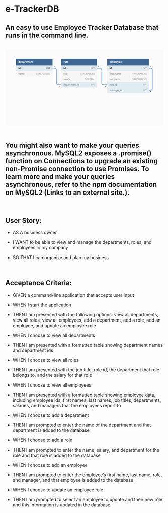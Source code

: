 # e-TrackerDB
## An easy to use Employee Tracker Database that runs in the command line.

<br>
<div align="left">
    <img src="./assets/12-sql-homework-demo-01.png" width="800px" /> 
</div>
<br>

## You might also want to make your queries asynchronous. MySQL2 exposes a .promise() function on Connections to upgrade an existing non-Promise connection to use Promises. To learn more and make your queries asynchronous, refer to the npm documentation on MySQL2 (Links to an external site.).

<br>

## User Story:

- AS A business owner

- I WANT to be able to view and manage the departments, roles, and employees in my company

- SO THAT I can organize and plan my business

<br />

## Acceptance Criteria:

- GIVEN a command-line application that accepts user input

- WHEN I start the application

- THEN I am presented with the following options: view all departments, view all roles, view all employees, add a department, add a role, add an employee, and update an employee role

- WHEN I choose to view all departments

- THEN I am presented with a formatted table showing department names and department ids

- WHEN I choose to view all roles


- THEN I am presented with the job title, role id, the department that role belongs to, and the salary for that role

- WHEN I choose to view all employees

- THEN I am presented with a formatted table showing employee data, including employee ids, first names, last names, job titles, departments, salaries, and managers that the employees report to

- WHEN I choose to add a department

- THEN I am prompted to enter the name of the department and that department is added to the database

- WHEN I choose to add a role

- THEN I am prompted to enter the name, salary, and department for the role and that role is added to the database

- WHEN I choose to add an employee

- THEN I am prompted to enter the employee’s first name, last name, role, and manager, and that employee is added to the database

- WHEN I choose to update an employee role

- THEN I am prompted to select an employee to update and their new role and this information is updated in the database